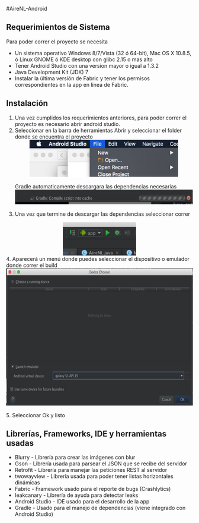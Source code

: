 #AireNL-Android

## Requerimientos de Sistema

Para poder correr el proyecto se necesita

* Un sistema operativo Windows 8/7/Vista (32 ó 64-bit), Mac OS X 10.8.5, ó Linux GNOME ó KDE desktop con glibc 2.15 o mas alto
* Tener Android Studio con una version mayor o igual a 1.3.2
* Java Development Kit (JDK) 7 
* Instalar la última versión de Fabric y tener los permisos correspondientes en la app en línea de Fabric.


## Instalación

1. Una vez cumplidos los requerimientos anteriores, para poder correr el proyecto es necesario abrir android studio.
2. Seleccionar en la barra de herramientas Abrir y seleccionar el folder donde se encuentra el proyecto<br/>
<img src="readme_resources/image1.png" style="height:100px;display:block;margin:0 auto"/><br/>
Gradle automaticamente descargara las dependencias necesarias<br/>
<img src="readme_resources/imagen2.png" style="height:40px;display:block;margin:0 auto"/><br/>
3. Una vez que termine de descargar las dependencias seleccionar correr<br/>
<img src="readme_resources/image4.png" style="height:90px;display:block;margin:0 auto"/>
4. Aparecerá un menú donde puedes seleccionar el dispositivo o emulador donde correr el build<br/>
<img src="readme_resources/image5.png" style="height:370px;display:block;margin:0 auto"/><br/>
5. Seleccionar Ok y listo

## Librerías, Frameworks, IDE y herramientas usadas

* Blurry - Librería para crear las imágenes con blur
* Gson - Librería usada para parsear el JSON que se recibe del servidor
* Retrofit - Librería para manejar las peticiones REST al servidor
* twowayview - Librería usada para poder tener listas horizontales dinámicas
* Fabric - Framework usado para el reporte de bugs (Crashlytics)
* leakcanary - Librería de ayuda para detectar leaks
* Android Studio - IDE usado para el desarrollo de la app
* Gradle - Usado para el manejo de dependencias (viene integrado con Android Studio)
